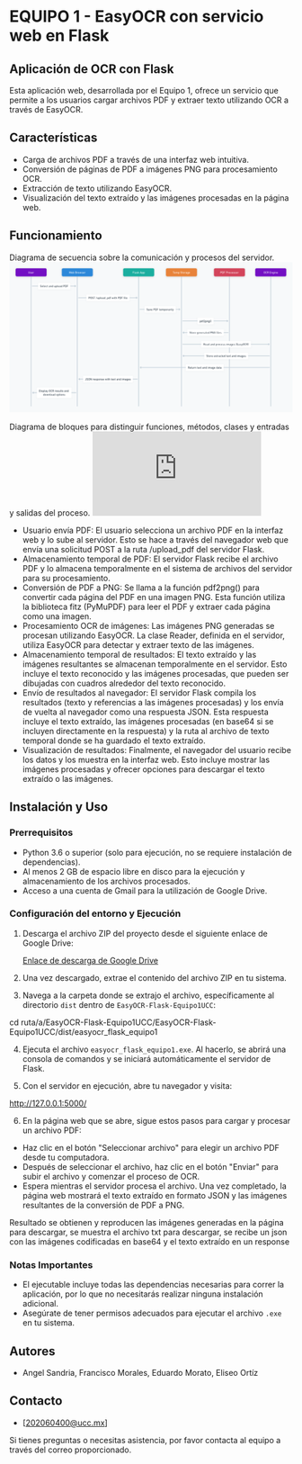 
# EQUIPO 1 - EasyOCR con servicio web en Flask

## Aplicación de OCR con Flask

Esta aplicación web, desarrollada por el Equipo 1, ofrece un servicio que permite a los usuarios cargar archivos PDF y extraer texto utilizando OCR a través de EasyOCR.

## Características

- Carga de archivos PDF a través de una interfaz web intuitiva.
- Conversión de páginas de PDF a imágenes PNG para procesamiento OCR.
- Extracción de texto utilizando EasyOCR.
- Visualización del texto extraído y las imágenes procesadas en la página web.

## Funcionamiento
Diagrama de secuencia sobre la comunicación y procesos del servidor.
![](https://github.com/Chiscock323/EQUIPO1OCR/blob/main/Diagrama%20funcionamiento.png)

Diagrama de bloques para distinguir funciones, métodos, clases y entradas y salidas del proceso.
![](https://github.com/Chiscock323/EQUIPO1OCR/blob/main/diagrama_easyocr_flask_equipo1.pdf)

- Usuario envía PDF: El usuario selecciona un archivo PDF en la interfaz web y lo sube al servidor. Esto se hace a través del navegador web que envía una solicitud POST a la ruta /upload_pdf del servidor Flask.
- Almacenamiento temporal de PDF: El servidor Flask recibe el archivo PDF y lo almacena temporalmente en el sistema de archivos del servidor para su procesamiento.
- Conversión de PDF a PNG: Se llama a la función pdf2png() para convertir cada página del PDF en una imagen PNG. Esta función utiliza la biblioteca fitz (PyMuPDF) para leer el PDF y extraer cada página como una imagen.
- Procesamiento OCR de imágenes: Las imágenes PNG generadas se procesan utilizando EasyOCR. La clase Reader, definida en el servidor, utiliza EasyOCR para detectar y extraer texto de las imágenes.
- Almacenamiento temporal de resultados: El texto extraído y las imágenes resultantes se almacenan temporalmente en el servidor. Esto incluye el texto reconocido y las imágenes procesadas, que pueden ser dibujadas con cuadros alrededor del texto reconocido.
- Envío de resultados al navegador: El servidor Flask compila los resultados (texto y referencias a las imágenes procesadas) y los envía de vuelta al navegador como una respuesta JSON. Esta respuesta incluye el texto extraído, las imágenes procesadas (en base64 si se incluyen directamente en la respuesta) y la ruta al archivo de texto temporal donde se ha guardado el texto extraído.
- Visualización de resultados: Finalmente, el navegador del usuario recibe los datos y los muestra en la interfaz web. Esto incluye mostrar las imágenes procesadas y ofrecer opciones para descargar el texto extraído o las imágenes.

## Instalación y Uso

### Prerrequisitos

- Python 3.6 o superior (solo para ejecución, no se requiere instalación de dependencias).
- Al menos 2 GB de espacio libre en disco para la ejecución y almacenamiento de los archivos procesados.
- Acceso a una cuenta de Gmail para la utilización de Google Drive.

### Configuración del entorno y Ejecución

1. Descarga el archivo ZIP del proyecto desde el siguiente enlace de Google Drive:

   [Enlace de descarga de Google Drive](https://drive.google.com/file/d/1LyVNSAUMfIihBpZw5nfy7QSSSR3qiRF5/view?usp=sharing)

2. Una vez descargado, extrae el contenido del archivo ZIP en tu sistema.

3. Navega a la carpeta donde se extrajo el archivo, específicamente al directorio `dist` dentro de `EasyOCR-Flask-Equipo1UCC`:

cd ruta/a/EasyOCR-Flask-Equipo1UCC/EasyOCR-Flask-Equipo1UCC/dist/easyocr_flask_equipo1

4. Ejecuta el archivo `easyocr_flask_equipo1.exe`. Al hacerlo, se abrirá una consola de comandos y se iniciará automáticamente el servidor de Flask.

5. Con el servidor en ejecución, abre tu navegador y visita:

http://127.0.0.1:5000/


6. En la página web que se abre, sigue estos pasos para cargar y procesar un archivo PDF:
- Haz clic en el botón "Seleccionar archivo" para elegir un archivo PDF desde tu computadora.
- Después de seleccionar el archivo, haz clic en el botón "Enviar" para subir el archivo y comenzar el proceso de OCR.
- Espera mientras el servidor procesa el archivo. Una vez completado, la página web mostrará el texto extraído en formato JSON y las imágenes resultantes de la conversión de PDF a PNG.


Resultado 
se obtienen y reproducen las imágenes generadas en la página para descargar, se muestra el archivo txt para descargar, se recibe un json con las imágenes codificadas en base64 y el texto extraído en un response

### Notas Importantes

- El ejecutable incluye todas las dependencias necesarias para correr la aplicación, por lo que no necesitarás realizar ninguna instalación adicional.
- Asegúrate de tener permisos adecuados para ejecutar el archivo `.exe` en tu sistema.

## Autores

- Angel Sandria, Francisco Morales, Eduardo Morato, Eliseo Ortíz

## Contacto

- [202060400@ucc.mx]

Si tienes preguntas o necesitas asistencia, por favor contacta al equipo a través del correo proporcionado.

